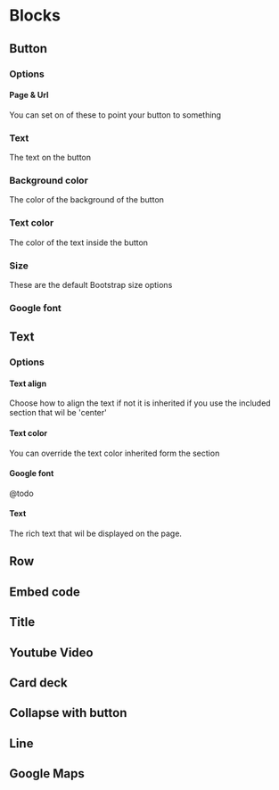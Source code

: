 # Blocks
## Button
### Options
#### Page & Url
You can set on of these to point your button to something
### Text
The text on the button
### Background color
The color of the background of the button
### Text color
The color of the text inside the button
### Size
These are the default Bootstrap size options
### Google font


## Text
### Options
#### Text align
Choose how to align the text if not it is inherited if you use the included section that wil be 'center'
#### Text color
You can override the text color inherited form the section
#### Google font
@todo
#### Text
The rich text that wil be displayed on the page.

## Row

## Embed code

## Title

## Youtube Video

## Card deck

## Collapse with button

## Line

## Google Maps